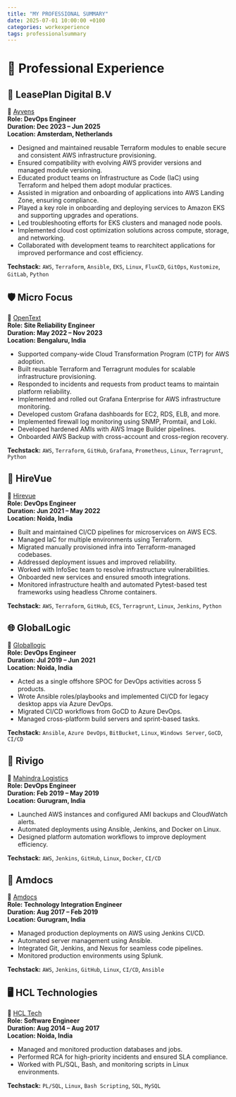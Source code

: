 ```yaml
---
title: "MY PROFESSIONAL SUMMARY"
date: 2025-07-01 10:00:00 +0100
categories: workexperience
tags: professionalsummary
---
```


# 💼 Professional Experience

## 🚗 LeasePlan Digital B.V
🔗 [Ayvens](https://www.ayvens.com/nl-nl/)  
**Role: DevOps Engineer**  
**Duration: Dec 2023 – Jun 2025**  
**Location: Amsterdam, Netherlands**

- Designed and maintained reusable Terraform modules to enable secure and consistent AWS infrastructure provisioning.
- Ensured compatibility with evolving AWS provider versions and managed module versioning.
- Educated product teams on Infrastructure as Code (IaC) using Terraform and helped them adopt modular practices.
- Assisted in migration and onboarding of applications into AWS Landing Zone, ensuring compliance.
- Played a key role in onboarding and deploying services to Amazon EKS and supporting upgrades and operations.
- Led troubleshooting efforts for EKS clusters and managed node pools.
- Implemented cloud cost optimization solutions across compute, storage, and networking.
- Collaborated with development teams to rearchitect applications for improved performance and cost efficiency.

**Techstack:** `AWS`, `Terraform`, `Ansible`, `EKS`, `Linux`, `FluxCD`, `GitOps`, `Kustomize`, `GitLab`, `Python`

## 🛡️ Micro Focus  
🔗 [OpenText](https://www.opentext.com/en-gb/about/brands/microfocus)  
**Role: Site Reliability Engineer**  
**Duration: May 2022 – Nov 2023**  
**Location: Bengaluru, India**

- Supported company-wide Cloud Transformation Program (CTP) for AWS adoption.
- Built reusable Terraform and Terragrunt modules for scalable infrastructure provisioning.
- Responded to incidents and requests from product teams to maintain platform reliability.
- Implemented and rolled out Grafana Enterprise for AWS infrastructure monitoring.
- Developed custom Grafana dashboards for EC2, RDS, ELB, and more.
- Implemented firewall log monitoring using SNMP, Promtail, and Loki.
- Developed hardened AMIs with AWS Image Builder pipelines.
- Onboarded AWS Backup with cross-account and cross-region recovery.

**Techstack:** `AWS`, `Terraform`, `GitHub`, `Grafana`, `Prometheus`, `Linux`, `Terragrunt`, `Python`

## 🎥 HireVue  
🔗 [Hirevue](https://www.hirevue.com/)  
**Role: DevOps Engineer**  
**Duration: Jun 2021 – May 2022**  
**Location: Noida, India**

- Built and maintained CI/CD pipelines for microservices on AWS ECS.
- Managed IaC for multiple environments using Terraform.
- Migrated manually provisioned infra into Terraform-managed codebases.
- Addressed deployment issues and improved reliability.
- Worked with InfoSec team to resolve infrastructure vulnerabilities.
- Onboarded new services and ensured smooth integrations.
- Monitored infrastructure health and automated Pytest-based test frameworks using headless Chrome containers.

**Techstack:** `AWS`, `Terraform`, `GitHub`, `ECS`, `Terragrunt`, `Linux`, `Jenkins`, `Python`

## 🌐 GlobalLogic  
🔗 [Globallogic](https://www.globallogic.com/)  
**Role: DevOps Engineer**  
**Duration: Jul 2019 – Jun 2021**  
**Location: Noida, India**

- Acted as a single offshore SPOC for DevOps activities across 5 products.
- Wrote Ansible roles/playbooks and implemented CI/CD for legacy desktop apps via Azure DevOps.
- Migrated CI/CD workflows from GoCD to Azure DevOps.
- Managed cross-platform build servers and sprint-based tasks.

**Techstack:** `Ansible`, `Azure DevOps`, `BitBucket`, `Linux`, `Windows Server`, `GoCD`, `CI/CD`

## 🚚 Rivigo  
🔗 [Mahindra Logistics](https://mahindralogistics.com/b2b-express/)  
**Role: DevOps Engineer**  
**Duration: Feb 2019 – May 2019**  
**Location: Gurugram, India**

- Launched AWS instances and configured AMI backups and CloudWatch alerts.
- Automated deployments using Ansible, Jenkins, and Docker on Linux.
- Designed platform automation workflows to improve deployment efficiency.

**Techstack:** `AWS`, `Jenkins`, `GitHub`, `Linux`, `Docker`, `CI/CD`

## 📡 Amdocs  
🔗 [Amdocs](https://www.amdocs.com/)  
**Role: Technology Integration Engineer**  
**Duration: Aug 2017 – Feb 2019**  
**Location: Gurugram, India**

- Managed production deployments on AWS using Jenkins CI/CD.
- Automated server management using Ansible.
- Integrated Git, Jenkins, and Nexus for seamless code pipelines.
- Monitored production environments using Splunk.

**Techstack:** `AWS`, `Jenkins`, `GitHub`, `Linux`, `CI/CD`, `Ansible`

## 🖥️ HCL Technologies  
🔗 [HCL Tech](https://www.hcltech.com)  
**Role: Software Engineer**  
**Duration: Aug 2014 – Aug 2017**  
**Location: Noida, India**

- Managed and monitored production databases and jobs.
- Performed RCA for high-priority incidents and ensured SLA compliance.
- Worked with PL/SQL, Bash, and monitoring scripts in Linux environments.

**Techstack:** `PL/SQL`, `Linux`, `Bash Scripting`, `SQL`, `MySQL`